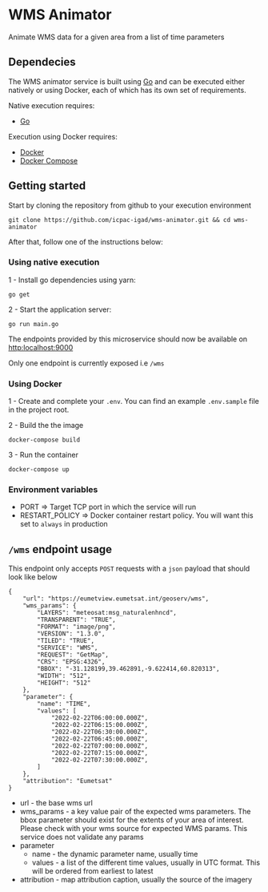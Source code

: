 # WMS Animator

Animate WMS data for a given area from a list of time parameters

## Dependecies

The WMS animator service is built using [Go](https://go.dev/) and  can be executed either natively or using Docker, each of which has its own set of requirements.

Native execution requires:
- [Go](https://go.dev/)

Execution using Docker requires:
- [Docker](https://www.docker.com/)
- [Docker Compose](https://docs.docker.com/compose/)


## Getting started

Start by cloning the repository from github to your execution environment

```
git clone https://github.com/icpac-igad/wms-animator.git && cd wms-animator
```

After that, follow one of the instructions below:

### Using native execution

1 - Install go dependencies using yarn:
```
go get

```

2 - Start the application server:
```
go run main.go
```

The endpoints provided by this microservice should now be available on [http:localhost:9000](http:localhost:9000)

Only one endpoint is currently exposed i.e `/wms`


### Using Docker
1 - Create and complete your `.env`. You can find an example `.env.sample` file in the project root.

2 - Build the the image

`docker-compose build`

3 - Run the container

`docker-compose up`

### Environment variables

- PORT => Target TCP port in which the service will run
- RESTART_POLICY => Docker container restart policy. You will want this set to `always` in production


## `/wms` endpoint usage

This endpoint only accepts `POST` requests with a `json` payload that should look like below

```
{
    "url": "https://eumetview.eumetsat.int/geoserv/wms",
    "wms_params": {
        "LAYERS": "meteosat:msg_naturalenhncd",
        "TRANSPARENT": "TRUE",
        "FORMAT": "image/png",
        "VERSION": "1.3.0",
        "TILED": "TRUE",
        "SERVICE": "WMS",
        "REQUEST": "GetMap",
        "CRS": "EPSG:4326",
        "BBOX": "-31.128199,39.462891,-9.622414,60.820313",
        "WIDTH": "512",
        "HEIGHT": "512"
    },
    "parameter": {
        "name": "TIME",
        "values": [
            "2022-02-22T06:00:00.000Z",
            "2022-02-22T06:15:00.000Z",
            "2022-02-22T06:30:00.000Z",
            "2022-02-22T06:45:00.000Z",
            "2022-02-22T07:00:00.000Z",
            "2022-02-22T07:15:00.000Z",
            "2022-02-22T07:30:00.000Z",
        ]
    },
    "attribution": "Eumetsat"
}
```

- url - the base wms url
- wms_params -  a key value pair of the expected wms parameters. The bbox parameter should exist for the extents of your area of interest. Please check with your wms source for expected WMS params. This service does not validate any params
- parameter
    - name - the dynamic parameter name, usually time
    - values - a list of the different time values, usually in UTC format. This will be ordered from earliest to latest
- attribution - map attribution caption, usually the source of the imagery



